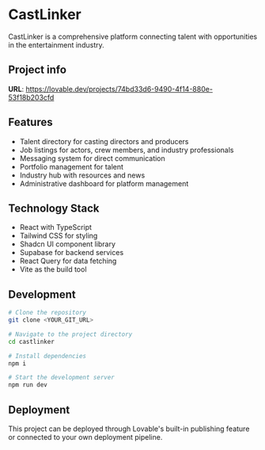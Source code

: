 
# CastLinker

CastLinker is a comprehensive platform connecting talent with opportunities in the entertainment industry.

## Project info

**URL**: https://lovable.dev/projects/74bd33d6-9490-4f14-880e-53f18b203cfd

## Features

- Talent directory for casting directors and producers
- Job listings for actors, crew members, and industry professionals
- Messaging system for direct communication
- Portfolio management for talent
- Industry hub with resources and news
- Administrative dashboard for platform management

## Technology Stack

- React with TypeScript
- Tailwind CSS for styling
- Shadcn UI component library
- Supabase for backend services
- React Query for data fetching
- Vite as the build tool

## Development

```sh
# Clone the repository
git clone <YOUR_GIT_URL>

# Navigate to the project directory
cd castlinker

# Install dependencies
npm i

# Start the development server
npm run dev
```

## Deployment

This project can be deployed through Lovable's built-in publishing feature or connected to your own deployment pipeline.

